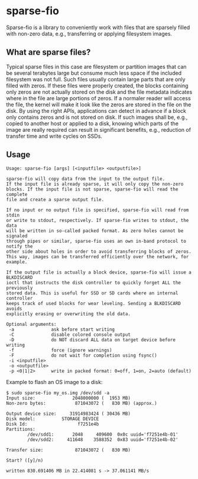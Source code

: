 sparse-fio
==========

Sparse-fio is a library to conveniently work with files that are sparsely filled
with non-zero data, e.g., transferring or applying filesystem images.

What are sparse files?
----------------------

Typical sparse files in this case are filesystem or partition images that can be
several terabytes large but consume much less space if the included filesystem
was not full. Such files usually contain large parts that are only filled with
zeros. If these files were properly created, the blocks containing only
zeros are not actually stored on the disk and the file metadata indicates
where in the file are large portions of zeros. If a normaler reader will access
the file, the kernel will make it look like the zeros are stored in the file
on the disk. By using the right APIs, applications can detect in advance if a
block only contains zeros and is not stored on disk. If such images shall be,
e.g., copied to another host or applied to a disk, knowing which parts of the
image are really required can result in significant benefits, e.g., reduction of
transfer time and write cycles on SSDs.

Usage
-----

```
Usage: sparse-fio [args] [<inputfile> <outputfile>]

sparse-fio will copy data from the input to the output file.
If the input file is already sparse, it will only copy the non-zero
blocks. If the input file is not sparse, sparse-fio will read the complete
file and create a sparse output file.

If no input or no output file is specified, sparse-fio will read from stdin
or write to stdout, respectively. If sparse-fio writes to stdout, the data
will be written in so-called packed format. As zero holes cannot be signaled
through pipes or similar, sparse-fio uses an own in-band protocol to notify the
other side about holes in order to avoid transferring blocks of zeros.
This way, images can be transferred efficiently over the network, for example.

If the output file is actually a block device, sparse-fio will issue a BLKDISCARD
ioctl that instructs the disk controller to quickly forget ALL the previously
stored data. This is useful for SSD or SD cards where an internal controller
keeps track of used blocks for wear leveling. Sending a BLKDISCARD avoids
explicitly erasing or overwriting the old data.

Optional arguments:
 -a              ask before start writing
 -C              disable colored console output
 -D              do NOT discard ALL data on target device before writing
 -f              force (ignore warnings)
 -F              do not wait for completion using fsync()
 -i <inputfile>
 -o <outputfile>
 -p <0|1|2>      write in packed format: 0=off, 1=on, 2=auto (default)
```

Example to flash an OS image to a disk:

```
$ sudo sparse-fio my_os.img /dev/sdd -a
Input size:              2048000000 (  1953 MB)
Non-zero bytes:           871043072 (   830 MB) (approx.)

Output device size:     31914983424 ( 30436 MB)
Disk model:          STORAGE DEVICE
Disk Id:                   f7251e4b
Partitions:
        /dev/sdd1:       2048     409600  0x0c uuid='f7251e4b-01'
        /dev/sdd2:     411648    3588352  0x83 uuid='f7251e4b-02'

Transfer size:            871043072 (   830 MB)

Start? ([y]/n)

written 830.691406 MB in 22.414081 s -> 37.061141 MB/s
```
